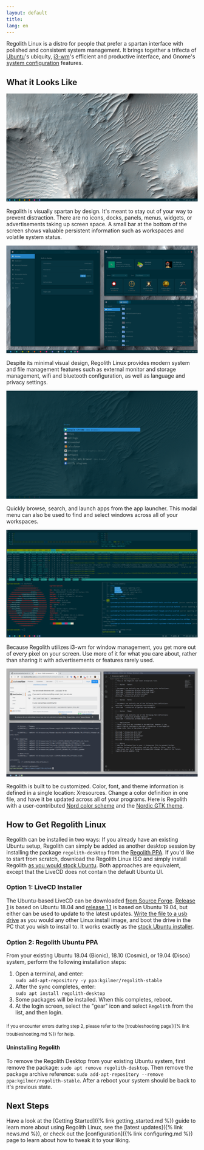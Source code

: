 ```yaml
---
layout: default
title: 
lang: en
---
```

Regolith Linux is a distro for people that prefer a spartan interface with polished and consistent system management. It brings together a trifecta of [Ubuntu](https://www.ubuntu.com/)'s ubiquity, [i3-wm](https://i3wm.org/)'s efficient and productive interface, and Gnome's [system configuration](https://gitlab.gnome.org/GNOME/gnome-control-center) features.

## What it Looks Like

<a href="/assets/screenshot-empty.png"><img class="screenshot" alt="Empty Desktop" src="/assets/screenshot-empty.png"/></a>

Regolith is visually spartan by design.  It's meant to stay out of your way to prevent distraction.  There are no icons, docks, panels, menus, widgets, or advertisements taking up screen space.  A small bar at the bottom of the screen shows valuable persistent information such as workspaces and volatile system status.

<a href="/assets/screenshot-apps.png"><img class="screenshot" alt="Tiled Windows" src="/assets/screenshot-apps.png"/></a>

Despite its minimal visual design, Regolith Linux provides modern system and file management features such as external monitor and storage management, wifi and bluetooth configuration, as well as language and privacy settings.

<a href="/assets/screenshot-rofi.png"><img class="screenshot" alt="Launch Apps" src="/assets/screenshot-rofi.png"/></a>

Quickly browse, search, and launch apps from the app launcher.  This modal menu can also be used to find and select windows across all of your workspaces.

<a href="/assets/screenshot-term.png"><img class="screenshot" alt="View Terminals" src="/assets/screenshot-term.png"/></a>

Because Regolith utilizes i3-wm for window management, you get more out of every pixel on your screen. Use more of it for what you care about, rather than sharing it with advertisements or features rarely used.

<a href="/assets/screenshot-nord.png"><img class="screenshot" alt="Nord" src="/assets/screenshot-nord.png"/></a>

Regolith is built to be customized.  Color, font, and theme information is defined in a single location: Xresources.  Change a color definition in one file, and have it be updated across all of your programs.  Here is Regolith with a user-contributed [Nord color scheme](https://github.com/arcticicestudio/nord) and the [Nordic GTK theme](https://github.com/EliverLara/Nordic).

## How to Get Regolith Linux

Regolith can be installed in two ways:  If you already have an existing Ubuntu setup, Regolith can simply be added as another desktop session by installing the package `regolith-desktop` from the [Regolith PPA](https://launchpad.net/~kgilmer/+archive/ubuntu/regolith-stable).  If you'd like to start from scratch, download the Regolith Linux ISO and simply install Regolith [as you would stock Ubuntu](https://tutorials.ubuntu.com/tutorial/tutorial-create-a-usb-stick-on-ubuntu#0).  Both approaches are equivalent, except that the LiveCD does not contain the default Ubuntu UI.

### Option 1: LiveCD Installer

The Ubuntu-based LiveCD can be downloaded [from Source Forge](https://sourceforge.net/projects/regolith-linux/).  [Release 1](https://sourceforge.net/projects/regolith-linux/files/regolith-linux-r1/) is based on Ubuntu 18.04 and [release 1.1](https://sourceforge.net/projects/regolith-linux/files/regolith-linux-r1.1/) is based on Ubuntu 19.04, but either can be used to update to the latest updates.  [Write the file to a usb drive](https://tutorials.ubuntu.com/tutorial/tutorial-create-a-usb-stick-on-ubuntu#0) as you would any other Linux install image, and boot the drive in the PC that you wish to install to.  It works exactly as the [stock Ubuntu installer](https://tutorials.ubuntu.com/tutorial/tutorial-install-ubuntu-desktop#0).

### Option 2: Regolith Ubuntu PPA

From your existing Ubuntu 18.04 (Bionic), 18.10 (Cosmic), or 19.04 (Disco) system, perform the following installation steps: 

1. Open a terminal, and enter: <br/>`sudo add-apt-repository -y ppa:kgilmer/regolith-stable`
2. After the sync completes, enter: <br/>`sudo apt install regolith-desktop`
3. Some packages will be installed.  When this completes, reboot.
4. At the login screen, select the "gear" icon and select `Regolith` from the list, and then login.

<sub>If you encounter errors during step 2, please refer to the [troubleshooting page]({% link troubleshooting.md %}) for help.</sub>

#### Uninstalling Regolith

To remove the Regolith Desktop from your existing Ubuntu system, first remove the package: `sudo apt remove regolith-desktop`.  Then remove the package archive reference: `sudo add-apt-repository --remove ppa:kgilmer/regolith-stable`.  After a reboot your system should be back to it's previous state.

## Next Steps

Have a look at the [Getting Started]({% link getting_started.md %}) guide to learn more about using Regolith Linux, see the [latest updates]({% link news.md %}), or check out the [configuration]({% link configuring.md %}) page to learn about how to tweak it to your liking.  
